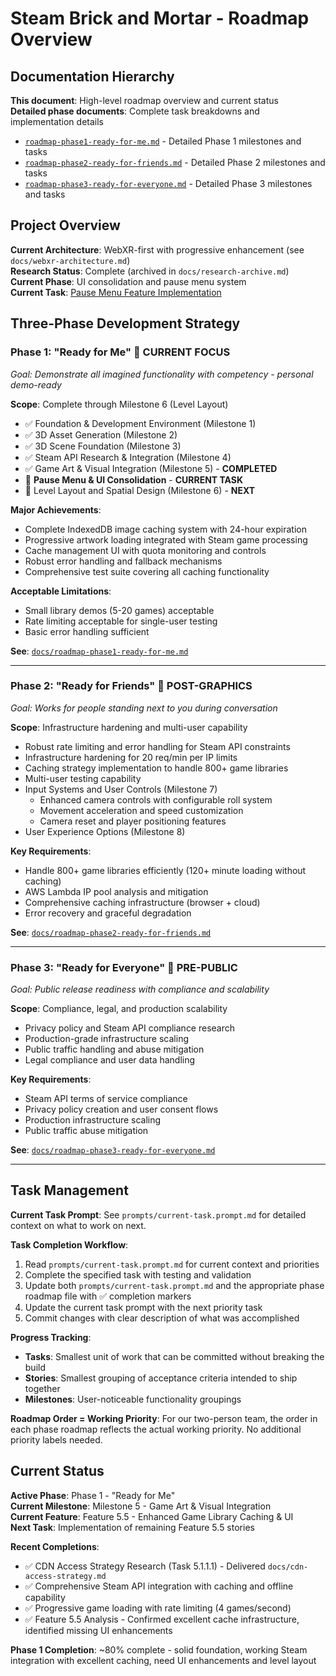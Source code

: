 # Steam Brick and Mortar - Roadmap Overview

## Documentation Hierarchy

**This document**: High-level roadmap overview and current status  
**Detailed phase documents**: Complete task breakdowns and implementation details
- [`roadmap-phase1-ready-for-me.md`](../roadmap-phase1-ready-for-me.md) - Detailed Phase 1 milestones and tasks
- [`roadmap-phase2-ready-for-friends.md`](../roadmap-phase2-ready-for-friends.md) - Detailed Phase 2 milestones and tasks  
- [`roadmap-phase3-ready-for-everyone.md`](../roadmap-phase3-ready-for-everyone.md) - Detailed Phase 3 milestones and tasks

## Project Overview

**Current Architecture**: WebXR-first with progressive enhancement (see `docs/webxr-architecture.md`)  
**Research Status**: Complete (archived in `docs/research-archive.md`)  
**Current Phase**: UI consolidation and pause menu system  
**Current Task**: [Pause Menu Feature Implementation](./pause-menu-feature-plan.md)

## Three-Phase Development Strategy

### **Phase 1: "Ready for Me"** 🚧 **CURRENT FOCUS**
*Goal: Demonstrate all imagined functionality with competency - personal demo-ready*

**Scope**: Complete through Milestone 6 (Level Layout)
- ✅ Foundation & Development Environment (Milestone 1)
- ✅ 3D Asset Generation (Milestone 2) 
- ✅ 3D Scene Foundation (Milestone 3)
- ✅ Steam API Research & Integration (Milestone 4)
- ✅ Game Art & Visual Integration (Milestone 5) - **COMPLETED**
- 🔄 **Pause Menu & UI Consolidation** - **CURRENT TASK**
- 🔄 Level Layout and Spatial Design (Milestone 6) - **NEXT**

**Major Achievements**:
- Complete IndexedDB image caching system with 24-hour expiration
- Progressive artwork loading integrated with Steam game processing
- Cache management UI with quota monitoring and controls
- Robust error handling and fallback mechanisms
- Comprehensive test suite covering all caching functionality

**Acceptable Limitations**:
- Small library demos (5-20 games) acceptable
- Rate limiting acceptable for single-user testing
- Basic error handling sufficient

**See**: [`docs/roadmap-phase1-ready-for-me.md`](./roadmap-phase1-ready-for-me.md)

---

### **Phase 2: "Ready for Friends"** 🔮 **POST-GRAPHICS**
*Goal: Works for people standing next to you during conversation*

**Scope**: Infrastructure hardening and multi-user capability
- Robust rate limiting and error handling for Steam API constraints
- Infrastructure hardening for 20 req/min per IP limits  
- Caching strategy implementation to handle 800+ game libraries
- Multi-user testing capability
- Input Systems and User Controls (Milestone 7)
  - Enhanced camera controls with configurable roll system
  - Movement acceleration and speed customization
  - Camera reset and player positioning features
- User Experience Options (Milestone 8)

**Key Requirements**:
- Handle 800+ game libraries efficiently (120+ minute loading without caching)
- AWS Lambda IP pool analysis and mitigation
- Comprehensive caching infrastructure (browser + cloud)
- Error recovery and graceful degradation

**See**: [`docs/roadmap-phase2-ready-for-friends.md`](./roadmap-phase2-ready-for-friends.md)

---

### **Phase 3: "Ready for Everyone"** 🔮 **PRE-PUBLIC**  
*Goal: Public release readiness with compliance and scalability*

**Scope**: Compliance, legal, and production scalability
- Privacy policy and Steam API compliance research
- Production-grade infrastructure scaling
- Public traffic handling and abuse mitigation
- Legal compliance and user data handling

**Key Requirements**:
- Steam API terms of service compliance
- Privacy policy creation and user consent flows
- Production infrastructure scaling
- Public traffic abuse mitigation

**See**: [`docs/roadmap-phase3-ready-for-everyone.md`](./roadmap-phase3-ready-for-everyone.md)

---

## Task Management

**Current Task Prompt**: See `prompts/current-task.prompt.md` for detailed context on what to work on next.

**Task Completion Workflow**:
1. Read `prompts/current-task.prompt.md` for current context and priorities
2. Complete the specified task with testing and validation
3. Update both `prompts/current-task.prompt.md` and the appropriate phase roadmap file with ✅ completion markers
4. Update the current task prompt with the next priority task
5. Commit changes with clear description of what was accomplished

**Progress Tracking**: 
- **Tasks**: Smallest unit of work that can be committed without breaking the build
- **Stories**: Smallest grouping of acceptance criteria intended to ship together
- **Milestones**: User-noticeable functionality groupings

**Roadmap Order = Working Priority**: For our two-person team, the order in each phase roadmap reflects the actual working priority. No additional priority labels needed.

## Current Status

**Active Phase**: Phase 1 - "Ready for Me"  
**Current Milestone**: Milestone 5 - Game Art & Visual Integration  
**Current Feature**: Feature 5.5 - Enhanced Game Library Caching & UI  
**Next Task**: Implementation of remaining Feature 5.5 stories

**Recent Completions**:
- ✅ CDN Access Strategy Research (Task 5.1.1.1) - Delivered `docs/cdn-access-strategy.md`
- ✅ Comprehensive Steam API integration with caching and offline capability
- ✅ Progressive game loading with rate limiting (4 games/second)
- ✅ Feature 5.5 Analysis - Confirmed excellent cache infrastructure, identified missing UI enhancements

**Phase 1 Completion**: ~80% complete - solid foundation, working Steam integration with excellent caching, need UI enhancements and level layout
